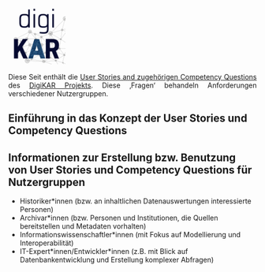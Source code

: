 <a href="https://digikar.eu/"><img src="img/DigiKAR_Logo_020921.svg" width="23%" alt="DigiKAR-Logo"></a>

<p align="justify">Diese Seit enthält die <a href="competency-questions/">User Stories and zugehörigen Competency Questions</a> des <a href="https://digikar.eu/">DigiKAR Projekts</a>. Diese ‚Fragen‘ behandeln Anforderungen verschiedener Nutzergruppen.</p>

<h2>Einführung in das Konzept der User Stories und Competency Questions</h2>

<h2>Informationen zur Erstellung bzw. Benutzung von User Stories und Competency Questions für Nutzergruppen</h2>

<ul>
  <li>Historiker*innen (bzw. an inhaltlichen Datenauswertungen interessierte Personen)</li>
  <li>Archivar*innen (bzw. Personen und Institutionen, die Quellen bereitstellen und Metadaten vorhalten)</li>
  <li>Informationswissenschaftler*innen (mit Fokus auf Modellierung und Interoperabilität)</li>
  <li>IT-Expert*innen/Entwickler*innen (z.B. mit Blick auf Datenbankentwicklung und Erstellung komplexer Abfragen)</li>
</ul>
